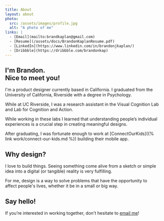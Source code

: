 ```yaml
---
title: About
layout: about
photo:
  src: /assets/images/profile.jpg
  alt: "A photo of me"
links: |
  - [Email](mailto:brandkaplan@gmail.com)
  - [Resume](/assets/docs/BrandonKaplanResume.pdf)
  - [LinkedIn](https://www.linkedin.com/in/brandonjkaplan/)
  - [Dribbble](https://dribbble.com/brandonkap)
---
```


## I'm Brandon. <br class="md:hidden"/> Nice to meet you!

I'm a product designer currently based in California. I graduated from the University of California, Riverside with a degree in Psychology.

While at UC Riverside, I was a research assistant in the Visual Cognition Lab and Lab for Cognition and Action.

While working in these labs I learned that understanding people’s individual experiences is a crucial step in creating meaningful designs.

After graduating, I was fortunate enough to work at [ConnectOurKids]({% link work/connect-our-kids.md %}) building their mobile app.

## Why design?

I love to build things. Seeing something come alive from a sketch or simple idea into a digital (or tangible) reality is very fulfilling.

For me, design is a way to solve problems that have the opportunity to affect people's lives, whether it be in a small or big way.

## Say hello!

<!-- I am always looking to take on new challenges and am currently open to opportunities. -->

If you’re interested in working together, don't hesitate to [email me](mailto:brandkaplan@gmail.com)!
